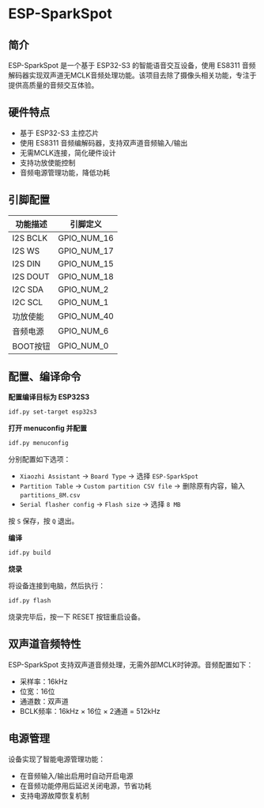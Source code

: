 # ESP-SparkSpot

## 简介

ESP-SparkSpot 是一个基于 ESP32-S3 的智能语音交互设备，使用 ES8311 音频解码器实现双声道无MCLK音频处理功能。该项目去除了摄像头相关功能，专注于提供高质量的音频交互体验。

## 硬件特点

- 基于 ESP32-S3 主控芯片
- 使用 ES8311 音频编解码器，支持双声道音频输入/输出
- 无需MCLK连接，简化硬件设计
- 支持功放使能控制
- 音频电源管理功能，降低功耗

## 引脚配置

| 功能描述 | 引脚定义 |
|---------|---------|
| I2S BCLK | GPIO_NUM_16 |
| I2S WS   | GPIO_NUM_17 |
| I2S DIN  | GPIO_NUM_15 |
| I2S DOUT | GPIO_NUM_18 |
| I2C SDA  | GPIO_NUM_2  |
| I2C SCL  | GPIO_NUM_1  |
| 功放使能 | GPIO_NUM_40 |
| 音频电源 | GPIO_NUM_6  |
| BOOT按钮 | GPIO_NUM_0  |

## 配置、编译命令

**配置编译目标为 ESP32S3**

```bash
idf.py set-target esp32s3
```

**打开 menuconfig 并配置**

```bash
idf.py menuconfig
```

分别配置如下选项：

- `Xiaozhi Assistant` → `Board Type` → 选择 `ESP-SparkSpot`
- `Partition Table` → `Custom partition CSV file` → 删除原有内容，输入 `partitions_8M.csv`
- `Serial flasher config` → `Flash size` → 选择 `8 MB`

按 `S` 保存，按 `Q` 退出。

**编译**

```bash
idf.py build
```

**烧录**

将设备连接到电脑，然后执行：

```bash
idf.py flash
```

烧录完毕后，按一下 RESET 按钮重启设备。

## 双声道音频特性

ESP-SparkSpot 支持双声道音频处理，无需外部MCLK时钟源。音频配置如下：

- 采样率：16kHz
- 位宽：16位
- 通道数：双声道
- BCLK频率：16kHz × 16位 × 2通道 = 512kHz

## 电源管理

设备实现了智能电源管理功能：
- 在音频输入/输出启用时自动开启电源
- 在音频功能停用后延迟关闭电源，节省功耗
- 支持电源故障恢复机制 